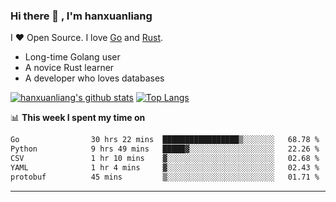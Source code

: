 ### Hi there 👋 , I'm hanxuanliang

<!--
**hanxuanliang/hanxuanliang** is a ✨ _special_ ✨ repository because its `README.md` (this file) appears on your GitHub profile.

Here are some ideas to get you started:

- 🔭 I’m currently working on ...
- 🌱 I’m currently learning ...
- 👯 I’m looking to collaborate on ...
- 🤔 I’m looking for help with ...
- 💬 Ask me about ...
- 📫 How to reach me: ...
- 😄 Pronouns: ...
- ⚡ Fun fact: ...
-->
I ❤ Open Source. I love [Go](https://golang.org) and [Rust](https://www.rust-lang.org/zh-CN/).

* Long-time Golang user
* A novice Rust learner
* A developer who loves databases

[![hanxuanliang's github stats](https://github-readme-stats.vercel.app/api/top-langs/?username=hanxuanliang&hide=html)](https://github.com/anuraghazra/github-readme-stats)
[![Top Langs](https://github-readme-stats.vercel.app/api?username=hanxuanliang&show_icons=true&count_private=true&line_height=40)](https://github.com/anuraghazra/github-readme-stats)

📊 **This week I spent my time on**
<!--START_SECTION:waka-->

```txt
Go                30 hrs 22 mins  █████████████████▒░░░░░░░   68.78 %
Python            9 hrs 49 mins   █████▓░░░░░░░░░░░░░░░░░░░   22.26 %
CSV               1 hr 10 mins    ▓░░░░░░░░░░░░░░░░░░░░░░░░   02.68 %
YAML              1 hr 4 mins     ▓░░░░░░░░░░░░░░░░░░░░░░░░   02.43 %
protobuf          45 mins         ▒░░░░░░░░░░░░░░░░░░░░░░░░   01.71 %
```

<!--END_SECTION:waka-->

***
